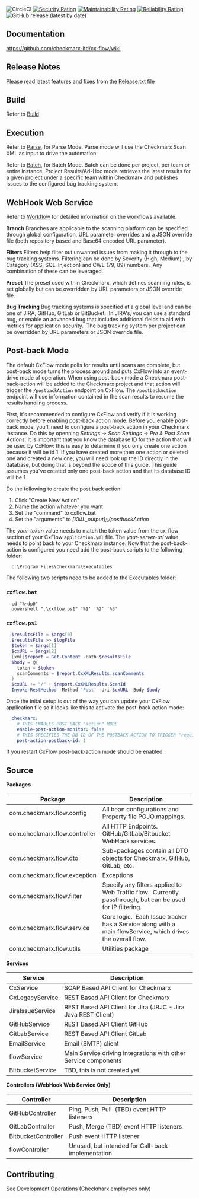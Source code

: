 ![CircleCI](https://img.shields.io/circleci/build/github/checkmarx-ltd/cx-flow)
[![Security Rating](https://sonarcloud.io/api/project_badges/measure?project=checkmarx-ltd_cx-flow&metric=security_rating)](https://sonarcloud.io/dashboard?id=checkmarx-ltd_cx-flow)
[![Maintainability Rating](https://sonarcloud.io/api/project_badges/measure?project=checkmarx-ltd_cx-flow&metric=sqale_rating)](https://sonarcloud.io/dashboard?id=checkmarx-ltd_cx-flow)
[![Reliability Rating](https://sonarcloud.io/api/project_badges/measure?project=checkmarx-ltd_cx-flow&metric=reliability_rating)](https://sonarcloud.io/dashboard?id=checkmarx-ltd_cx-flow)
![GitHub release (latest by date)](https://img.shields.io/github/v/release/checkmarx-ltd/cx-flow)

## Documentation
https://github.com/checkmarx-ltd/cx-flow/wiki

## Release Notes
Please read latest features and fixes from the Release.txt file

## Build

Refer to [Build](https://github.com/checkmarx-ltd/cx-flow/wiki/Building-CxFlow-from-the-Source)

## Execution

Refer to [Parse](https://github.com/checkmarx-ltd/cx-flow/wiki/Execution#parse), for Parse Mode.  Parse mode will use the Checkmarx Scan XML as input to drive the automation.

Refer to [Batch](https://github.com/checkmarx-ltd/cx-flow/wiki/Execution#batch), for Batch Mode.  Batch can be done per project, per team or entire instance.  Project Results/Ad-Hoc mode retrieves the latest results for a given project under a specific team within Checkmarx and publishes issues to the configured bug tracking system.

## WebHook Web Service

Refer to [Workflow](https://github.com/checkmarx-ltd/cx-flow/wiki/Workflows) for detailed information on the workflows available.

**Branch**
Branches are applicable to the scanning platform can be specified through global configuration, URL parameter overrides and a JSON override file (both repository based and Base64 encoded URL parameter).

**Filters**
Filters help filter out unwanted issues from making it through to the bug tracking systems. Filtering can be done by Severity (High, Medium) , by Category (XSS, SQL_Injection) and CWE (79, 89) numbers.  Any combination of these can be leveraged.

**Preset**
The preset used within Checkmarx, which defines scanning rules, is set globally but can be overridden by URL parameters or JSON override file. 

**Bug Tracking**
Bug tracking systems is specified at a global level and can be one of JIRA, GitHub, GitLab or BitBucket.  In JIRA's, you can use a standard bug, or enable an advanced bug that includes additional fields to aid with metrics for application security.  The bug tracking system per project can be overridden by URL parameters or JSON override file.

## Post-back Mode

The default CxFlow mode polls for results until scans are complete, but post-back mode turns the process around and puts CxFlow into an event-drive mode of operation. When using post-back mode a Checkmarx post-back-action will be added to the Checkmarx project and that action will trigger the `/postbackAction` endpoint on CxFlow. The `/postbackAction` endpoint will use information contained in the scan results to resume the results handling process.

First, it's recommended to configure CxFlow and verify if it is working correctly before enabling post-back action mode. Before you enable post-back mode, you'll need to configure a post-back action in your Checkmarx instance. Do this by openning *Settings -> Scan Settings -> Pre & Post Scan Actions*. It is important that you know the database ID for the action that will be used by CxFlow: this is easy to determine if you only create one action because it will be id 1. If you have created more then one action or deleted one and created a new one, you will need look up the ID directly in the database, but doing that is beyond the scope of this guide. This guide assumes you've created only one post-back action and that its database ID will be 1. 

Do the following to create the post back action:

1. Click "Create New Action"
2. Name the action whatever you want
3. Set the "command" to cxflow.bat
4. Set the "arguments" to *[XML_output];<your-token>;<your-server-url>/postbackAction*

The *your-token* value needs to match the token value from the cx-flow section of your CxFlow `application.yml` file. The *your-server-url* value needs to point back to your Checkmarx instance. Now that the post-back-action is configured you need add the post-back scripts to the following folder:
  
```batch
  c:\Program Files\Checkmarx\Executables
```
  
The following two scripts need to be added to the Executables folder:

### `cxflow.bat`

```batch
  cd "%~dp0"
  powershell ".\cxflow.ps1" '%1' '%2' '%3'
```

### `cxflow.ps1`

```powershell
  $resultsFile = $args[0]
  $resultsFile >> $logFile
  $token = $args[1]
  $cxURL = $args[2]
  [xml]$report = Get-Content -Path $resultsFile
  $body = @{
    token = $token
    scanComments = $report.CxXMLResults.scanComments
  }
  $cxURL += "/" + $report.CxXMLResults.ScanId
  Invoke-RestMethod -Method 'Post' -Uri $cxURL -Body $body 
```

Once the inital setup is out of the way you can update your CxFlow application file so it looks like this to activate the post-back action mode:

```yaml
  checkmarx:
    # THIS ENABLES POST BACK "action" MODE
    enable-post-action-monitor: false
    # THIS SPECIFIES THE DB ID OF THE POSTBACK ACTION TO TRIGGER "required"!
    post-action-postback-id: 1
```
If you restart CxFlow post-back-action mode should be enabled.

## Source
**Packages**

|Package|	Description|
---------|---------
com.checkmarx.flow.config|	All bean configurations and Property file POJO mappings.
com.checkmarx.flow.controller|	All HTTP Endpoints.  GitHub/GitLab/Bitbucket WebHook services.
com.checkmarx.flow.dto|	Sub-packages contain all DTO objects for Checkmarx, GitHub, GitLab, etc.
com.checkmarx.flow.exception|	Exceptions
com.checkmarx.flow.filter|	Specify any filters applied to Web Traffic flow.  Currently passthrough, but can be used for IP filtering.
com.checkmarx.flow.service|	Core logic.  Each Issue tracker has a Service along with a main flowService, which drives the overall flow.
com.checkmarx.flow.utils|	Utilities package

**Services**

|Service	|Description|
--------|----------
CxService|	SOAP Based API Client for Checkmarx
CxLegacyService|	REST Based API Client for Checkmarx
JiraIssueService|	REST Based API Client for Jira (JRJC - Jira Java REST Client)
GitHubService|	REST Based API Client GitHub
GitLabService|	REST Based API Client GitLab
EmailService|	Email (SMTP) client
flowService|	Main Service driving integrations with other Service components
BitbucketService|	TBD, this is not created yet.

**Controllers (WebHook Web Service Only)**

|Controller|	Description|
------|---------
GitHubController|	Ping, Push, Pull  (TBD) event HTTP listeners
GitLabController|	Push, Merge (TBD) event HTTP listeners
BitbucketController|	Push event HTTP listener
flowController|	Unused, but intended for Call-back implementation

## Contributing

See [Development Operations](https://checkmarx.atlassian.net/wiki/spaces/PTS/pages/1325007123/Development+Operations) (Checkmarx employees only)
